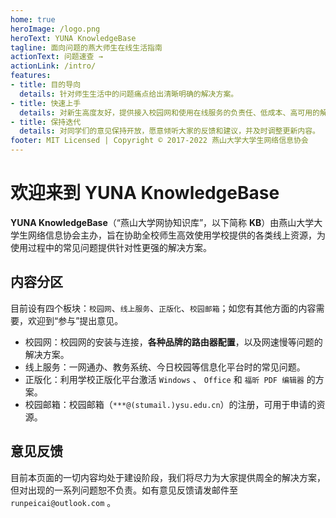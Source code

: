 ```yaml
---
home: true
heroImage: /logo.png
heroText: YUNA KnowledgeBase
tagline: 面向问题的燕大师生在线生活指南
actionText: 问题速查 →
actionLink: /intro/
features:
- title: 目的导向
  details: 针对师生生活中的问题痛点给出清晰明确的解决方案。
- title: 快速上手
  details: 对新生高度友好，提供接入校园网和使用在线服务的负责任、低成本、高可用的解决方案。
- title: 保持迭代
  details: 对同学们的意见保持开放，愿意倾听大家的反馈和建议，并及时调整更新内容。
footer: MIT Licensed | Copyright © 2017-2022 燕山大学大学生网络信息协会
---
```


# 欢迎来到 **YUNA KnowledgeBase**

**YUNA KnowledgeBase**（“燕山大学网协知识库”，以下简称 **KB**）由燕山大学大学生网络信息协会主办，旨在协助全校师生高效使用学校提供的各类线上资源，为使用过程中的常见问题提供针对性更强的解决方案。

## 内容分区

目前设有四个板块：`校园网`、`线上服务`、`正版化`、`校园邮箱`；如您有其他方面的内容需要，欢迎到“参与”提出意见。

- 校园网：校园网的安装与连接，**各种品牌的路由器配置**，以及网速慢等问题的解决方案。
- 线上服务：一网通办、教务系统、今日校园等信息化平台时的常见问题。
- 正版化：利用学校正版化平台激活 `Windows` 、 `Office` 和 `福昕 PDF 编辑器` 的方案。
- 校园邮箱：校园邮箱（`***@(stumail.)ysu.edu.cn`）的注册，可用于申请的资源。

## 意见反馈

目前本页面的一切内容均处于建设阶段，我们将尽力为大家提供周全的解决方案，但对出现的一系列问题恕不负责。如有意见反馈请发邮件至 `runpeicai@outlook.com` 。